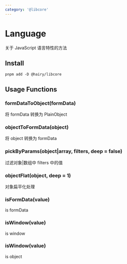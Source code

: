 ```yaml
---
category: '@libcore'
---
```

# Language

关于 JavaScript 语言特性的方法

## Install

```
pnpm add -D @hairy/libcore
```

## Usage Functions

### formDataToObject(formData)

将 formData 转换为 PlainObject

### objectToFormData(object)

将 object 转换为 formData

### pickByParams(object|array, filters, deep = false)

过滤对象|数组中 filters 中的值

### objectFlat(object, deep = 1)

对象扁平化处理

### isFormData(value)

is formData

### isWindow(value)

is window

### isWindow(value)

is object